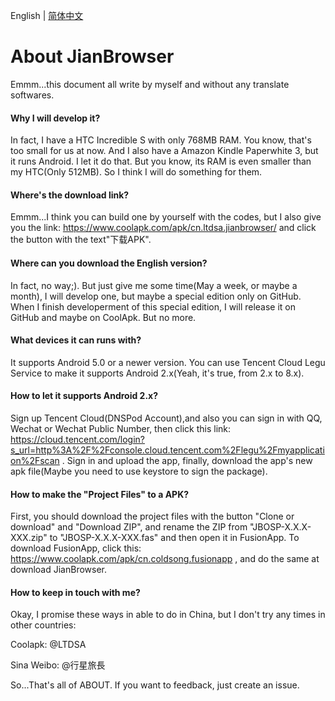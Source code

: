 English | [简体中文](./ABOUT_CN.md)
# About JianBrowser

Emmm...this document all write by myself and without any translate softwares.

#### Why I will develop it?

In fact, I have a HTC Incredible S with only 768MB RAM. You know, that's too small for us at now. And I also have a Amazon Kindle Paperwhite 3, but it runs Android. I let it do that. But you know, its RAM is even  smaller than my HTC(Only 512MB). So I think I will do something for them.

#### Where's the download link?

Emmm...I think you can build one by yourself with the codes, but I also give you the link: https://www.coolapk.com/apk/cn.ltdsa.jianbrowser/ and click the button with the text"下载APK".

#### Where can you download the English version?

In fact, no way;). But just give me some time(May a week, or maybe a month), I will develop one, but maybe a special edition only on GitHub. When I finish developerment of this special edition, I will release it on GitHub and maybe on CoolApk. But no more.

#### What devices it can runs with?

It supports Android 5.0 or a newer version. You can use Tencent Cloud Legu Service to make it supports Android 2.x(Yeah, it's true, from 2.x to 8.x).

#### How to let it supports Android 2.x?

Sign up Tencent Cloud(DNSPod Account),and also you can sign in with QQ, Wechat or Wechat Public Number, then click this link: https://cloud.tencent.com/login?s_url=http%3A%2F%2Fconsole.cloud.tencent.com%2Flegu%2Fmyapplication%2Fscan . Sign in and upload the app, finally, download the app's new apk file(Maybe you need to use keystore to sign the package).

#### How to make the "Project Files" to a APK?

First, you should download the project files with the button "Clone or download" and "Download ZIP", and rename the ZIP from "JBOSP-X.X.X-XXX.zip" to "JBOSP-X.X.X-XXX.fas" and then open it in FusionApp. To download FusionApp, click this: https://www.coolapk.com/apk/cn.coldsong.fusionapp , and do the same at download JianBrowser.

#### How to keep in touch with me?

Okay, I promise these ways in able to do in China, but I don't try any times in other countries:

Coolapk: @LTDSA

Sina Weibo: @行星旅長

So...That's all of ABOUT. If you want to feedback, just create an issue.
